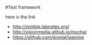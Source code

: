 #Test framework

here is the link

* <http://zombie.labnotes.org/>* <http://visionmedia.github.io/mocha/>* <https://github.com/pivotal/jasmine>